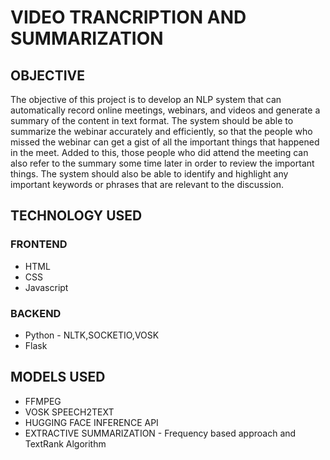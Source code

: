 # VIDEO TRANCRIPTION AND SUMMARIZATION 

## OBJECTIVE
The objective of this project is to develop an NLP system that can automatically record online meetings, webinars, and videos and generate a summary of the content in text format. The system should be able to summarize the webinar accurately and efficiently, so that the people who missed the webinar can get a gist of all the important things that happened in the meet. Added to this, those people who did attend the meeting can also refer to the summary some time later in order to review the important things. The system should also be able to identify and highlight any important keywords or phrases that are relevant to the discussion.

## TECHNOLOGY USED
### FRONTEND
<ul><li>HTML</li>
<li> CSS </li>
<li> Javascript </li>
</ul>

### BACKEND
<ul><li>Python - NLTK,SOCKETIO,VOSK</li>
<li>Flask</li></ul>

## MODELS USED
<ul><li>FFMPEG</li>
<li>VOSK SPEECH2TEXT</li>
<li>HUGGING FACE INFERENCE API</li>
<li>EXTRACTIVE SUMMARIZATION - Frequency based approach and TextRank Algorithm</li>



